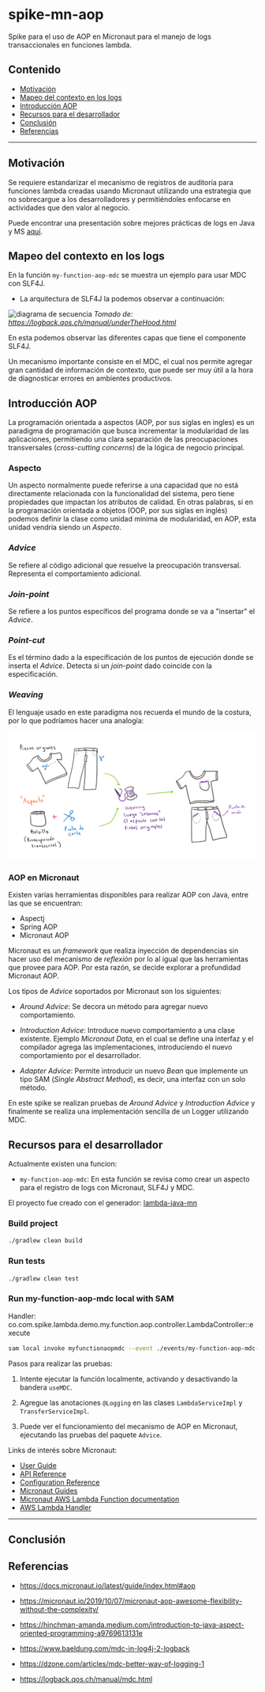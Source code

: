 # spike-mn-aop
Spike para el uso de AOP en Micronaut para el manejo de logs transaccionales en funciones lambda.

## Contenido

- [Motivación](#motivación)
- [Mapeo del contexto en los logs](#mapeo-del-contexto-en-los-logs)
- [Introducción AOP](#introducción-AOP)
- [Recursos para el desarrollador](#recursos-para-el-desarrollador)
- [Conclusión](#conclusión)
- [Referencias](#referencias)

---
## Motivación

Se requiere estandarizar el mecanismo de registros de auditoría para funciones lambda creadas usando
Micronaut utilizando una estrategia que no sobrecargue a los desarrolladores y permitiéndoles enfocarse 
en actividades que den valor al negocio.

Puede encontrar una presentación sobre mejores prácticas de logs en Java y MS [aquí]().

## Mapeo del contexto en los logs

En la función ```my-function-aop-mdc``` se muestra un ejemplo para usar MDC con SLF4J.

- La arquitectura de SLF4J la podemos observar a continuación:

![diagrama de secuencia](https://logback.qos.ch/manual/images/chapters/architecture/underTheHoodSequence2.gif)
_Tomado de: https://logback.qos.ch/manual/underTheHood.html_

En esta podemos observar las diferentes capas que tiene el componente SLF4J.

Un mecanismo importante consiste en el MDC, el cual nos permite agregar gran cantidad de información de 
contexto, que puede ser muy útil a la hora de diagnosticar errores en ambientes productivos.

## Introducción AOP

La programación orientada a aspectos (AOP, por sus siglas en ingles) es un paradigma de programación
que busca incrementar la modularidad de las aplicaciones, permitiendo una clara separación de las preocupaciones
transversales (_cross-cutting concerns_) de la lógica de negocio principal.

### Aspecto

Un aspecto normalmente puede referirse a una capacidad que no está directamente relacionada
con la funcionalidad del sistema, pero tiene propiedades que impactan los atributos de calidad. 
En otras palabras, si en la programación orientada a objetos (OOP, por sus siglas en inglés) 
podemos definir la clase como unidad minima de modularidad, en AOP, esta unidad vendría siendo un _Aspecto_. 

### _Advice_

Se refiere al código adicional que resuelve la preocupación transversal. Representa el comportamiento adicional.

### _Join-point_

Se refiere a los puntos específicos del programa donde se va a "insertar" el _Advice_.

### _Point-cut_

Es el término dado a la especificación de los puntos de ejecución donde se inserta el _Advice_.
Detecta si un _join-point_ dado coincide con la especificación.

### _Weaving_

El lenguaje usado en este paradigma nos recuerda el mundo de la costura, por lo que 
podríamos hacer una analogía:

![aop analogía](./doc/assets/aop-analogy.png)

### AOP en Micronaut

Existen varias herramientas disponibles para realizar AOP con Java, entre las que se encuentran:
 - Aspectj
 - Spring AOP 
 - Micronaut AOP

Micronaut es un _framework_ que realiza inyección de dependencias sin hacer uso del mecanismo de _reflexión_ por lo 
al igual que las herramientas que provee para AOP. Por esta razón, se decide explorar a profundidad Micronaut AOP.

Los tipos de _Advice_ soportados por Micronaut son los siguientes:

- _Around Advice_: Se decora un método para agregar nuevo comportamiento.
- _Introduction Advice_: Introduce nuevo comportamiento a una clase existente. Ejemplo _Micronaut Data_,
en el cual se define una interfaz y el compilador agrega las implementaciones, introduciendo el nuevo comportamiento
  por el desarrollador.
  
- _Adapter Advice_: Permite introducir un nuevo _Bean_ que implemente un tipo SAM (_Single Abstract Method_), es decir,
una interfaz con un solo método.
  
En este spike se realizan pruebas de _Around Advice_ y _Introduction Advice_ y finalmente se realiza una implementación sencilla
de un Logger utilizando MDC.

## Recursos para el desarrollador

Actualmente existen una funcion:

- ```my-function-aop-mdc```: En esta función se revisa como crear un aspecto para el registro de logs con Micronaut, SLF4J y MDC.

El proyecto fue creado con el generador: [lambda-java-mn](https://github.com/alejandro56664-adl/spike-yeoman-aws-lambda)

### Build project

```bash
./gradlew clean build
```

### Run tests

```bash
./gradlew clean test
```

### Run my-function-aop-mdc local with SAM

Handler: co.com.spike.lambda.demo.my.function.aop.controller.LambdaController::execute

```bash
sam local invoke myfunctionaopmdc --event ./events/my-function-aop-mdc-generic.json
```

Pasos para realizar las pruebas:

1. Intente ejecutar la función localmente, activando y desactivando la bandera ```useMDC```.

2. Agregue las anotaciones ```@Logging``` en las clases ```LambdaServiceImpl``` y ```TransferServiceImpl```.

3. Puede ver el funcionamiento del mecanismo de AOP en Micronaut, ejecutando las pruebas del paquete ```Advice```.

Links de interés sobre Micronaut:

- [User Guide](https://docs.micronaut.io/2.5.5/guide/index.html)
- [API Reference](https://docs.micronaut.io/2.5.5/api/index.html)
- [Configuration Reference](https://docs.micronaut.io/2.5.5/guide/configurationreference.html)
- [Micronaut Guides](https://guides.micronaut.io/index.html)
- [Micronaut AWS Lambda Function documentation](https://micronaut-projects.github.io/micronaut-aws/latest/guide/index.html#lambda)
- [AWS Lambda Handler](https://docs.aws.amazon.com/lambda/latest/dg/java-handler.html)
---

## Conclusión

## Referencias

- https://docs.micronaut.io/latest/guide/index.html#aop
- https://micronaut.io/2019/10/07/micronaut-aop-awesome-flexibility-without-the-complexity/
- https://hinchman-amanda.medium.com/introduction-to-java-aspect-oriented-programming-a9769613131e

- https://www.baeldung.com/mdc-in-log4j-2-logback
- https://dzone.com/articles/mdc-better-way-of-logging-1
- https://logback.qos.ch/manual/mdc.html
